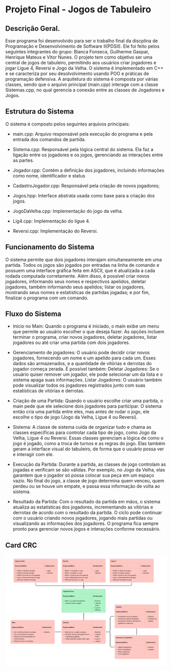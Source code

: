 # Projeto Final - Jogos de Tabuleiro
## Descrição Geral. 
Esse programa foi desenvolvido para ser o trabalho final da discplina de Programação e Desenvolvimento de Software II(PDSII). Ele foi feito pelos seguintes integrantes do grupo: Bianca Fonseca, Guilherme Gaspar, Henrique Mateus e Vitor Nunes.  O projeto tem como objetivo ser uma central de jogos de tabuleiro, permitindo aos usuários criar jogadores e jogar Ligue 4, Reversi e Jogo da Velha. O sistema é implementado em C++ e se caracteriza por seu desolvolvimento usando POO e práticas de programação defensiva. A arquitetura do sistema é composta por várias classes, sendo que o arquivo principal (main.cpp) interage com a classe Sistemas.cpp, no qual gerencia a conexão entre as classes de Jogadores e Jogos.

## Estrutura do Sistema
O sistema é composto pelos seguintes arquivos principais:

+ main.cpp: Arquivo responsável pela execução do programa e pela entrada dos comandos de partida.

+ Sistema.cpp: Responsável pela lógica central do sistema. Ela faz a ligação entre os jogadores e os jogos, gerenciando as interações entre as partes.
  
+ Jogador.cpp: Contém a definição dos jogadores, incluindo informações como nome, identificador e status

+ CadastroJogador.cpp: Responsável pela criação de novos jogadores;

+ Jogos.hpp: Interface abstrata usada como base para a criação dos jogos.

+ JogoDaVelha.cpp: Implementação do jogo da velha.

+ Lig4.cpp: Implementação do ligue 4.

+ Reversi.cpp: Implementação do Reversi.


## Funcionamento do Sistema
O sistema permite que dois jogadores interajam simultaneamente em uma partida. Todos os jogos são jogados por entradas na linha de comando e possuem uma interface gráfica feita em ASCII, que é atualizada a cada rodada computada corretamente. Além disso, é possível criar novos jogadores, informando seus nomes e respectivos apelidos, deletar jogadores, também informando seus apelidos; listar os jogadores, mostrando seus nomes e estatisticas de partidas jogadas;  e por fim, finalizar o programa com um comando.

## Fluxo do Sistema
+ Início no Main: Quando o programa é iniciado, o main exibe um menu  que permite ao usuário escolher o que deseja fazer. As opções incluem terminar o programa, criar novos jogadores, deletar jogadores, listar jogadores ou até criar uma partida com dois jogadores.

+ Gerenciamento de jogadores: O usuário pode decidir criar novos jogadores, fornecendo um nome e um apelido para cada um. Esses dados são armazenados, e a quantidade de vitórias e derrotas do jogador começa zerada. É possível também:
Deletar Jogadores: Se o usuário quiser remover um jogador, ele pode selecionar um da lista e o sistema apaga suas informações.
Listar Jogadores: O usuário também pode visualizar todos os jogadores registrados junto com suas estatísticas de vitórias e derrotas.

+ Criação de uma Partida: Quando o usuário escolhe criar uma partida, o main pede que ele selecione dois jogadores para participar. O sistema então cria uma partida entre eles, mas antes de rodar o jogo, ele escolhe o tipo de jogo (Jogo da Velha, Ligue 4 ou Reversi).
+ Sistema: A classe de sistema cuida de organizar tudo e chama as classes específicas para controlar cada tipo de jogo, como  Jogo da Velha, Ligue 4 ou Reversi. Essas classes gerenciam a lógica de como o jogo é jogado, como a troca de turnos e as regras do jogo. Elas também geram a interface visual do tabuleiro, de forma que o usuário possa ver e interagir com ele.

+ Execução da Partida: Durante a partida, as classes de jogo controlam as jogadas e verificam se são válidas. Por exemplo, no Jogo da Velha, elas garantem que o jogador só possa colocar sua peça em um espaço vazio. No final do jogo, a classe de jogo determina quem venceu, quem perdeu ou se houve um empate, e passa essa informação de volta ao sistema.
+ Resultado da Partida: Com o resultado da partida em mãos, o sistema atualiza as estatísticas dos jogadores, incrementando as vitórias e derrotas de acordo com o resultado da partida. O ciclo pode continuar com o usuário criando novos jogadores, jogando mais partidas ou visualizando as informações dos jogadores. O programa fica sempre pronto para gerenciar novos jogos e interações conforme necessário.

## Card CRC

![Card CRC](./CRC_CARD.png)
